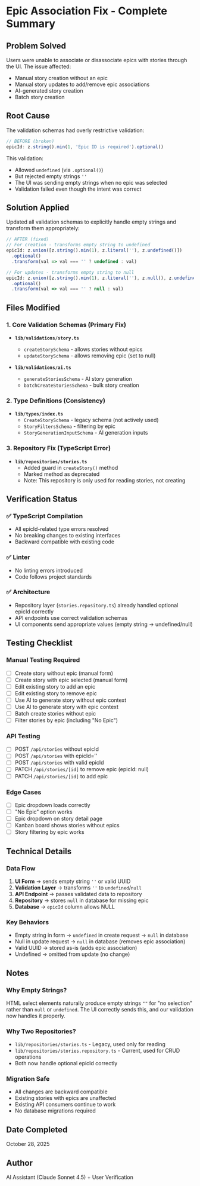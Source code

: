 # Epic Association Fix - Complete Summary

## Problem Solved
Users were unable to associate or disassociate epics with stories through the UI. The issue affected:
- Manual story creation without an epic
- Manual story updates to add/remove epic associations  
- AI-generated story creation
- Batch story creation

## Root Cause
The validation schemas had overly restrictive validation:
```typescript
// BEFORE (broken)
epicId: z.string().min(1, 'Epic ID is required').optional()
```

This validation:
- Allowed `undefined` (via `.optional()`)
- But rejected empty strings `''`
- The UI was sending empty strings when no epic was selected
- Validation failed even though the intent was correct

## Solution Applied
Updated all validation schemas to explicitly handle empty strings and transform them appropriately:

```typescript
// AFTER (fixed)
// For creation - transforms empty string to undefined
epicId: z.union([z.string().min(1), z.literal(''), z.undefined()])
  .optional()
  .transform(val => val === '' ? undefined : val)

// For updates - transforms empty string to null  
epicId: z.union([z.string().min(1), z.literal(''), z.null(), z.undefined()])
  .optional()
  .transform(val => val === '' ? null : val)
```

## Files Modified

### 1. Core Validation Schemas (Primary Fix)
- **`lib/validations/story.ts`**
  - `createStorySchema` - allows stories without epics
  - `updateStorySchema` - allows removing epic (set to null)

- **`lib/validations/ai.ts`**
  - `generateStoriesSchema` - AI story generation
  - `batchCreateStoriesSchema` - bulk story creation

### 2. Type Definitions (Consistency)
- **`lib/types/index.ts`**
  - `CreateStorySchema` - legacy schema (not actively used)
  - `StoryFiltersSchema` - filtering by epic
  - `StoryGenerationInputSchema` - AI generation inputs

### 3. Repository Fix (TypeScript Error)
- **`lib/repositories/stories.ts`**
  - Added guard in `createStory()` method
  - Marked method as deprecated
  - Note: This repository is only used for reading stories, not creating

## Verification Status

### ✅ TypeScript Compilation
- All epicId-related type errors resolved
- No breaking changes to existing interfaces
- Backward compatible with existing code

### ✅ Linter
- No linting errors introduced
- Code follows project standards

### ✅ Architecture
- Repository layer (`stories.repository.ts`) already handled optional epicId correctly
- API endpoints use correct validation schemas
- UI components send appropriate values (empty string → undefined/null)

## Testing Checklist

### Manual Testing Required
- [ ] Create story without epic (manual form)
- [ ] Create story with epic selected (manual form)
- [ ] Edit existing story to add an epic
- [ ] Edit existing story to remove epic
- [ ] Use AI to generate story without epic context
- [ ] Use AI to generate story with epic context
- [ ] Batch create stories without epic
- [ ] Filter stories by epic (including "No Epic")

### API Testing
- [ ] POST `/api/stories` without epicId
- [ ] POST `/api/stories` with epicId=''
- [ ] POST `/api/stories` with valid epicId
- [ ] PATCH `/api/stories/[id]` to remove epic (epicId: null)
- [ ] PATCH `/api/stories/[id]` to add epic

### Edge Cases
- [ ] Epic dropdown loads correctly
- [ ] "No Epic" option works
- [ ] Epic dropdown on story detail page
- [ ] Kanban board shows stories without epics
- [ ] Story filtering by epic works

## Technical Details

### Data Flow
1. **UI Form** → sends empty string `''` or valid UUID
2. **Validation Layer** → transforms `''` to `undefined`/`null`
3. **API Endpoint** → passes validated data to repository
4. **Repository** → stores `null` in database for missing epic
5. **Database** → `epicId` column allows NULL

### Key Behaviors
- Empty string in form → `undefined` in create request → `null` in database
- Null in update request → `null` in database (removes epic association)
- Valid UUID → stored as-is (adds epic association)
- Undefined → omitted from update (no change)

## Notes

### Why Empty Strings?
HTML select elements naturally produce empty strings `""` for "no selection" rather than `null` or `undefined`. The UI correctly sends this, and our validation now handles it properly.

### Why Two Repositories?
- `lib/repositories/stories.ts` - Legacy, used only for reading
- `lib/repositories/stories.repository.ts` - Current, used for CRUD operations
- Both now handle optional epicId correctly

### Migration Safe
- All changes are backward compatible
- Existing stories with epics are unaffected
- Existing API consumers continue to work
- No database migrations required

## Date Completed
October 28, 2025

## Author
AI Assistant (Claude Sonnet 4.5) + User Verification

